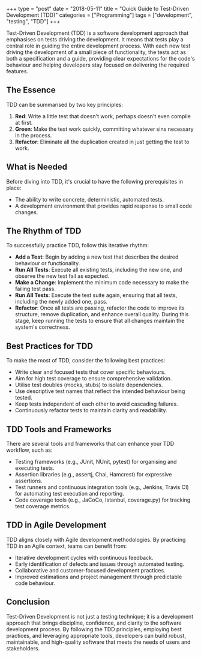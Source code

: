 +++
type = "post"
date = "2018-05-11"
title = "Quick Guide to Test-Driven Development (TDD)"
categories = ["Programming"]
tags = ["development", "testing", "TDD"]
+++

Test-Driven Development (TDD) is a software development approach that emphasises on tests driving the development. It means that tests play a central role in guiding the entire development process. With each new test driving the development of a small piece of functionality, the tests act as both a specification and a guide, providing clear expectations for the code's behaviour and helping developers stay focused on delivering the required features. 

## The Essence
TDD can be summarised by two key principles:

1. __Red__: Write a little test that doesn't work, perhaps doesn't even compile at first.
2. __Green__: Make the test work quickly, committing whatever sins necessary in the process.
3. __Refactor__: Eliminate all the duplication created in just getting the test to work.

## What is Needed
Before diving into TDD, it's crucial to have the following prerequisites in place:

* The ability to write concrete, deterministic, automated tests.
* A development environment that provides rapid response to small code changes.

## The Rhythm of TDD
To successfully practice TDD, follow this iterative rhythm:

* __Add a Test__: Begin by adding a new test that describes the desired behaviour or functionality.
* __Run All Tests__: Execute all existing tests, including the new one, and observe the new test fail as expected.
* __Make a Change__: Implement the minimum code necessary to make the failing test pass.
* __Run All Tests__: Execute the test suite again, ensuring that all tests, including the newly added one, pass.
* __Refactor__: Once all tests are passing, refactor the code to improve its structure, remove duplication, and enhance overall quality. During this stage, keep running the tests to ensure that all changes maintain the system's correctness.

## Best Practices for TDD
To make the most of TDD, consider the following best practices:

* Write clear and focused tests that cover specific behaviours.
* Aim for high test coverage to ensure comprehensive validation.
* Utilise test doubles (mocks, stubs) to isolate dependencies.
* Use descriptive test names that reflect the intended behaviour being tested.
* Keep tests independent of each other to avoid cascading failures.
* Continuously refactor tests to maintain clarity and readability.

## TDD Tools and Frameworks
There are several tools and frameworks that can enhance your TDD workflow, such as:

* Testing frameworks (e.g., JUnit, NUnit, pytest) for organising and executing tests.
* Assertion libraries (e.g., assertj, Chai, Hamcrest) for expressive assertions.
* Test runners and continuous integration tools (e.g., Jenkins, Travis CI) for automating test execution and reporting.
* Code coverage tools (e.g., JaCoCo, Istanbul, coverage.py) for tracking test coverage metrics.

## TDD in Agile Development
TDD aligns closely with Agile development methodologies. By practicing TDD in an Agile context, teams can benefit from:

* Iterative development cycles with continuous feedback.
* Early identification of defects and issues through automated testing.
* Collaborative and customer-focused development practices.
* Improved estimations and project management through predictable code behaviour.

## Conclusion
Test-Driven Development is not just a testing technique; it is a development approach that brings discipline, confidence, and clarity to the software development process. By following the TDD principles, employing best practices, and leveraging appropriate tools, developers can build robust, maintainable, and high-quality software that meets the needs of users and stakeholders.

